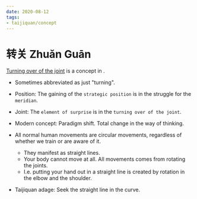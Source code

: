 ```yaml
---
date: 2020-08-12
tags:
- taijiquan/concept
---
```


# 转关 Zhuǎn Guān

[Turning over of the joint](http://practicalmethod.com/2010/12/zhuan-guan-online-video-trailer/) is a concept in <practicalmethod>.

* Sometimes abbreviated as just "turning".
* Position: The gaining of the `strategic position` is in the struggle for the `meridian`.
* Joint: The `element of surprise` is in the `turning over of the joint`.
* Modern concept: Paradigm shift. Total change in the way of thinking.

* All normal human movements are circular movements, regardless of whether we train or are aware of it.
  * They manifest as straight lines.
  * Your body cannot move at all. All movements comes from rotating the joints.
  * I.e. putting your hand out in a straight line is created by rotation in the elbow and the shoulder.
* Taijiquan adage: Seek the straight line in the curve.
